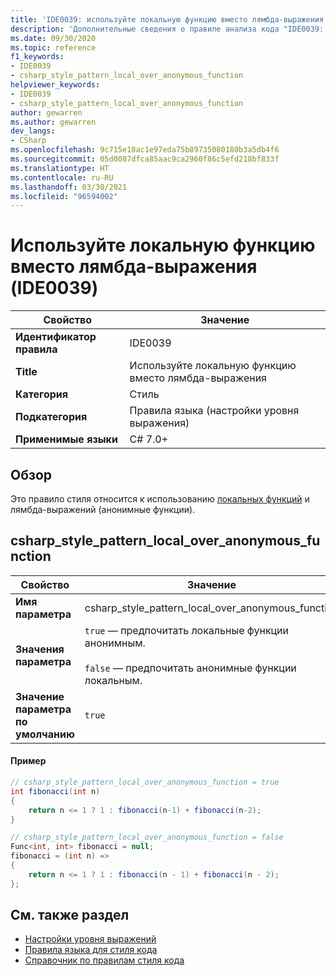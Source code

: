 ```yaml
---
title: 'IDE0039: используйте локальную функцию вместо лямбда-выражения'
description: 'Дополнительные сведения о правиле анализа кода "IDE0039: используйте локальную функцию вместо лямбда-выражения"'
ms.date: 09/30/2020
ms.topic: reference
f1_keywords:
- IDE0039
- csharp_style_pattern_local_over_anonymous_function
helpviewer_keywords:
- IDE0039
- csharp_style_pattern_local_over_anonymous_function
author: gewarren
ms.author: gewarren
dev_langs:
- CSharp
ms.openlocfilehash: 9c715e18ac1e97eda75b89735080180b3a5db4f6
ms.sourcegitcommit: 05d0087dfca85aac9ca2960f86c5efd218bf833f
ms.translationtype: HT
ms.contentlocale: ru-RU
ms.lasthandoff: 03/30/2021
ms.locfileid: "96594002"
---
```

# <a name="use-local-function-instead-of-lambda-ide0039"></a>Используйте локальную функцию вместо лямбда-выражения (IDE0039)

|Свойство|Значение|
|-|-|
| **Идентификатор правила** | IDE0039 |
| **Title** | Используйте локальную функцию вместо лямбда-выражения |
| **Категория** | Стиль |
| **Подкатегория** | Правила языка (настройки уровня выражения) |
| **Применимые языки** | C# 7.0+ |

## <a name="overview"></a>Обзор

Это правило стиля относится к использованию [локальных функций](../../../csharp/programming-guide/classes-and-structs/local-functions.md) и лямбда-выражений (анонимные функции).

## <a name="csharp_style_pattern_local_over_anonymous_function"></a>csharp_style_pattern_local_over_anonymous_function

|Свойство|Значение|
|-|-|
| **Имя параметра** | csharp_style_pattern_local_over_anonymous_function
| **Значения параметра** | `true` — предпочитать локальные функции анонимным.<br /><br />`false` — предпочитать анонимные функции локальным. |
| **Значение параметра по умолчанию** | `true` |

#### <a name="example"></a>Пример

```csharp
// csharp_style_pattern_local_over_anonymous_function = true
int fibonacci(int n)
{
    return n <= 1 ? 1 : fibonacci(n-1) + fibonacci(n-2);
}

// csharp_style_pattern_local_over_anonymous_function = false
Func<int, int> fibonacci = null;
fibonacci = (int n) =>
{
    return n <= 1 ? 1 : fibonacci(n - 1) + fibonacci(n - 2);
};
```

## <a name="see-also"></a>См. также раздел

- [Настройки уровня выражений](expression-level-preferences.md)
- [Правила языка для стиля кода](language-rules.md)
- [Справочник по правилам стиля кода](index.md)
